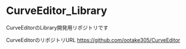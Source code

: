 # CurveEditor_Library
CurveEditorのLibrary開発用リポジトリです　

CurveEditorのリポジトリURL https://github.com/ootake305/CurveEditor
